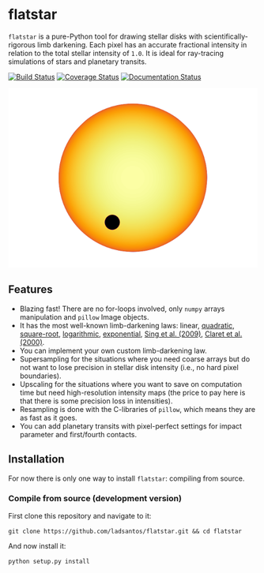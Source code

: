 # flatstar

`flatstar` is a pure-Python tool for drawing stellar disks with scientifically-rigorous limb darkening. Each pixel has an accurate fractional intensity in relation to the total stellar intensity of `1.0`. It is ideal for ray-tracing simulations of stars and planetary transits.

[![Build Status](https://travis-ci.com/ladsantos/flatstar.svg?branch=main)](https://travis-ci.com/ladsantos/flatstar) [![Coverage Status](https://coveralls.io/repos/github/ladsantos/flatstar/badge.svg?branch=main)](https://coveralls.io/github/ladsantos/flatstar?branch=main)
[![Documentation Status](https://readthedocs.org/projects/flatstar/badge/?version=latest)](https://flatstar.readthedocs.io/en/latest/?badge=latest)


![flatstar](assets/flatstar.png)

## Features

* Blazing fast! There are no for-loops involved, only `numpy` arrays manipulation and `pillow` Image objects.
* It has the most well-known limb-darkening laws: linear, [quadratic](https://ui.adsabs.harvard.edu/abs/1950HarCi.454....1K/abstract), [square-root](https://ui.adsabs.harvard.edu/abs/1992A%26A...259..227D/abstract), [logarithmic](https://ui.adsabs.harvard.edu/abs/1970AJ.....75..175K/abstract), [exponential](https://ui.adsabs.harvard.edu/abs/2003A%26A...412..241C/abstract), [Sing et al. (2009)](https://ui.adsabs.harvard.edu/abs/2009A%26A...505..891S/abstract), [Claret et al. (2000)](https://ui.adsabs.harvard.edu/abs/2000A%26A...363.1081C/abstract).
* You can implement your own custom limb-darkening law.
* Supersampling for the situations where you need coarse arrays but do not want to lose precision in stellar disk intensity (i.e., no hard pixel boundaries).
* Upscaling for the situations where you want to save on computation time but need high-resolution intensity maps (the price to pay here is that there is some precision loss in intensities).
* Resampling is done with the C-libraries of `pillow`, which means they are as fast as it goes.
* You can add planetary transits with pixel-perfect settings for impact parameter and first/fourth contacts.

## Installation

For now there is only one way to install `flatstar`: compiling from source.

### Compile from source (development version)

First clone this repository and navigate to it:

```angular2html
git clone https://github.com/ladsantos/flatstar.git && cd flatstar
```

And now install it:

```angular2html
python setup.py install
```